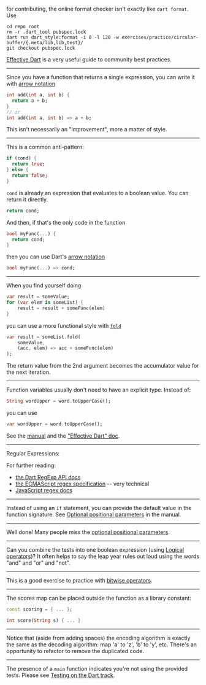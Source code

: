 <!-- Contributing -->
for contributing, the online format checker isn't exactly like `dart format`.
Use
```
cd repo_root
rm -r .dart_tool pubspec.lock
dart run dart_style:format -i 0 -l 120 -w exercises/practice/circular-buffer/{.meta/lib,lib,test}/
git checkout pubspec.lock
```

<!-- Docs and tips -->

[Effective Dart](https://dart.dev/effective-dart) is a very useful guide to community best practices.

---

Since you have a function that returns a single expression, you can write it with [arrow notation](https://dart.dev/language/functions)
```dart
int add(int a, int b) {
  return a + b;
}
// or
int add(int a, int b) => a + b;
```

This isn't necessarily an "improvement", more a matter of style.

---

This is a common anti-pattern:
```dart
if (cond) {
  return true;
} else {
  return false;
}
```
`cond` is already an expression that evaluates to a boolean value. You can return it directly.
```dart
return cond;
```

And then, if that's the only code in the function
```dart
bool myFunc(...) {
  return cond;
}
```
<!--
then you can use Dart's [arrow notation](https://dart.dev/language/functions)
-->
then you can use Dart's [arrow notation](https://dart.dev/resources/dart-cheatsheet#arrow-syntax)
```dart
bool myFunc(...) => cond;
```

---

When you find yourself doing
```dart
var result = someValue;
for (var elem in someList) {
    result = result + someFunc(elem)
}
```

you can use a more functional style with [`fold`](https://api.dart.dev/stable/3.5.0/dart-core/Iterable/fold.html)
```dart
var result = someList.fold(
    someValue,
    (acc, elem) => acc + someFunc(elem)
);
```
The return value from the 2nd argument becomes the accumulator value for the next iteration.

---

Function variables usually don't need to have an explicit type. 
Instead of:
```dart
String wordUpper = word.toUpperCase();
```
you can use 
```dart
var wordUpper = word.toUpperCase();
```

See the [manual](https://dart.dev/language#variables) and the ["Effective Dart" doc](https://dart.dev/effective-dart/usage#do-follow-a-consistent-rule-for-var-and-final-on-local-variables).

---

Regular Expressions:

For further reading:
* [the Dart RegExp API docs](https://api.dart.dev/stable/3.5.3/dart-core/RegExp-class.html)
* [the ECMAScript regex specification](https://262.ecma-international.org/9.0/#sec-regexp-regular-expression-objects) -- very technical
* [JavaScript regex docs](https://developer.mozilla.org/en-US/docs/Web/JavaScript/Reference/Regular_expressions)

---

<!-- two-fer -->

Instead of using an `if` statement, you can provide the default value in the function signature.
See [Optional positional parameters](https://dart.dev/language/functions#optional-positional-parameters) in the manual.
<!--
See [Optional positional parameters](https://dart.dev/resources/dart-cheatsheet#optional-positional-parameters) in the Dart cheatsheet.
-->

---

Well done! Many people miss the [optional positional parameters](https://dart.dev/language/functions#optional-positional-parameters).

---

<!-- leap -->

Can you combine the tests into one boolean expression (using [Logical operators](https://dart.dev/language/operators#logical-operators))?
It often helps to say the leap year rules out loud using the words "and" and "or" and "not".

---

<!-- eliuds-eggs -->

This is a good exercise to practice with [bitwise operators](https://dart.dev/language/operators#bitwise-and-shift-operators).

---

<!-- scrabble -->

The scores map can be placed outside the function as a library constant:

```dart
const scoring = { ... };

int score(String s) { ... }
```

---

<!-- atbash -->

Notice that (aside from adding spaces) the encoding algorithm is exactly the same as the decoding algorithm: map 'a' to 'z', 'b' to 'y', etc.
There's an opportunity to refactor to remove the duplicated code.


---

<!-- main -->

The presence of a `main` function indicates you're not using the provided tests.
Please see [Testing on the Dart track](https://exercism.org/docs/tracks/dart/tests).
